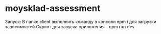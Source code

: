 # moysklad-assessment
Запуск:
В папке client выполнить команду в консоли npm i для загрузки зависимостей
Скрипт для запуска приложения - npm run dev
